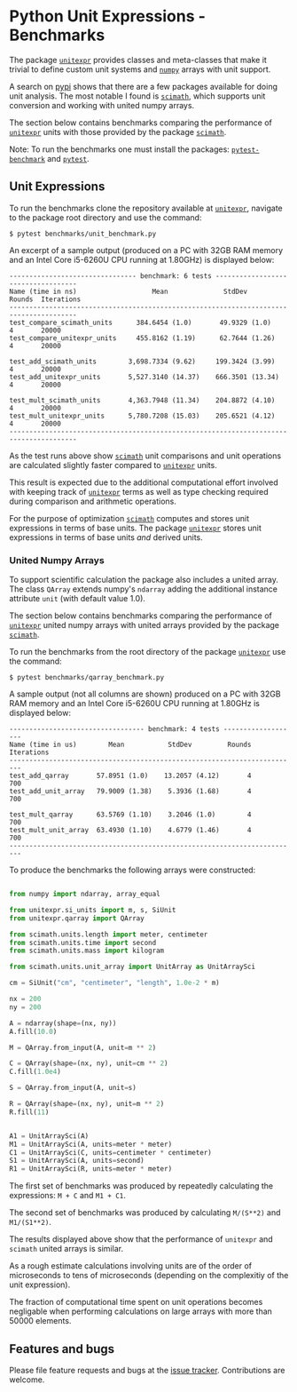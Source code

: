 # Python  Unit Expressions - Benchmarks

The package [`unitexpr`][unitexpr] provides classes and meta-classes that
make it trivial to define custom unit systems and [`numpy`][numpy] arrays
with unit support.

A search on [pypi][pypi] shows that there are a few packages available
for doing unit analysis. The most notable I found is [`scimath`][scimath],
which supports unit conversion and working with united numpy arrays.

The section below contains benchmarks comparing the performance of
[`unitexpr`][unitexpr] units with those provided by the
package [`scimath`][scimath].

Note: To run the benchmarks one must install the packages:
[`pytest-benchmark`][pytest-benchmark] and [`pytest`][pytest].


## Unit Expressions

To run the benchmarks clone the repository available at
[`unitexpr`][unitexpr], navigate to the package root directory
and use the command:
```Console
$ pytest benchmarks/unit_benchmark.py
```

An excerpt of a sample output (produced on a PC with 32GB RAM memory
and an Intel Core i5-6260U CPU running at 1.80GHz) is displayed below:

```Console
-------------------------------- benchmark: 6 tests -----------------------------------
Name (time in ns)                   Mean              StdDev         Rounds  Iterations
---------------------------------------------------------------------------------------
test_compare_scimath_units      384.6454 (1.0)       49.9329 (1.0)        4       20000
test_compare_unitexpr_units     455.8162 (1.19)      62.7644 (1.26)       4       20000

test_add_scimath_units        3,698.7334 (9.62)     199.3424 (3.99)       4       20000
test_add_unitexpr_units       5,527.3140 (14.37)    666.3501 (13.34)      4       20000

test_mult_scimath_units       4,363.7948 (11.34)    204.8872 (4.10)       4       20000
test_mult_unitexpr_units      5,780.7208 (15.03)    205.6521 (4.12)       4       20000
---------------------------------------------------------------------------------------
```

As the test runs above show [`scimath`][scimath] unit comparisons and unit
operations are calculated slightly faster compared to [`unitexpr`][unitexpr] units.

This result is expected due to the additional computational effort
involved with keeping track of [`unitexpr`][unitexpr] terms as
well as type checking required
during comparison and arithmetic operations.

For the purpose of optimization [`scimath`][scimath] computes and stores unit
expressions in terms of base units. The package
[`unitexpr`][unitexpr] stores unit expressions in terms of
base units *and* derived units.


### United Numpy Arrays

To support scientific calculation
the package also includes a united array.
The class `QArray`
extends numpy's `ndarray` adding the additional
instance attribute `unit` (with default value 1.0).

The section below contains benchmarks comparing the performance of
[`unitexpr`][unitexpr] united numpy arrays with united arrays
provided by the package [`scimath`][scimath].

To run the benchmarks from the root directory of the
 package [`unitexpr`][unitexpr] use the command:
```Console
$ pytest benchmarks/qarray_benchmark.py
```

A sample output (not all columns are shown) produced on a PC with 32GB RAM memory
and an Intel Core i5-6260U CPU running at 1.80GHz is displayed below:

```Console
---------------------------------- benchmark: 4 tests -------------------
Name (time in us)        Mean           StdDev         Rounds  Iterations
-------------------------------------------------------------------------
test_add_qarray       57.8951 (1.0)    13.2057 (4.12)       4         700
test_add_unit_array   79.9009 (1.38)    5.3936 (1.68)       4         700

test_mult_qarray      63.5769 (1.10)    3.2046 (1.0)        4         700
test_mult_unit_array  63.4930 (1.10)    4.6779 (1.46)       4         700
-------------------------------------------------------------------------

```

To produce the benchmarks the following arrays were constructed:
``` python

from numpy import ndarray, array_equal

from unitexpr.si_units import m, s, SiUnit
from unitexpr.qarray import QArray

from scimath.units.length import meter, centimeter
from scimath.units.time import second
from scimath.units.mass import kilogram

from scimath.units.unit_array import UnitArray as UnitArraySci

cm = SiUnit("cm", "centimeter", "length", 1.0e-2 * m)

nx = 200
ny = 200

A = ndarray(shape=(nx, ny))
A.fill(10.0)

M = QArray.from_input(A, unit=m ** 2)

C = QArray(shape=(nx, ny), unit=cm ** 2)
C.fill(1.0e4)

S = QArray.from_input(A, unit=s)

R = QArray(shape=(nx, ny), unit=m ** 2)
R.fill(11)


A1 = UnitArraySci(A)
M1 = UnitArraySci(A, units=meter * meter)
C1 = UnitArraySci(C, units=centimeter * centimeter)
S1 = UnitArraySci(A, units=second)
R1 = UnitArraySci(R, units=meter * meter)
```

The first set of benchmarks was produced by repeatedly calculating the
expressions: `M + C` and `M1 + C1`.

The second set of benchmarks was produced by calculating
`M/(S**2)` and `M1/(S1**2)`.


The results displayed above show that the performance of
`unitexpr` and `scimath` united arrays is similar.

As a rough estimate calculations involving units are of the order of microseconds to
tens of microseconds (depending on the complexitiy of the unit expression).

The fraction of computational time spent on unit operations becomes negligable
when performing calculations on large arrays with more than 50000 elements.



## Features and bugs

Please file feature requests and bugs at the [issue tracker].
Contributions are welcome.

[issue tracker]: https://github.com/simphotonics/unitexpr/issues

[numpy]: https://pypi.org/project/numpy/

[pypi]: https://pypi.org

[pytest]: https://pypi.org/project/pytest/

[pytest-benchmark]: https://pypi.org/project/pytest-benchmark/

[scimath]: https://pypi.org/project/scimath

[unitexpr]: https://github.com/simphotonics/unitexpr